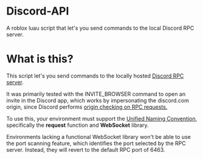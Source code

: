 # Discord-API
A roblox luau script that let's you send commands to the local Discord RPC server.

# What is this?
This script let's you send commands to the locally hosted [Discord RPC server](https://discord.com/developers/docs/topics/rpc).

It was primarily tested with the INVITE_BROWSER command to open an invite in the Discord app, which works by impersonating the discord.com origin, since Discord performs [origin checking on RPC requests.](https://discord.com/developers/docs/topics/rpc#connecting)

To use this, your environment must support the [Unified Naming Convention](https://github.com/unified-naming-convention/NamingStandard/), specifically the **request** function and **WebSocket** library.

Environments lacking a functional WebSocket library won't be able to use the port scanning feature, which identifies the port selected by the RPC server. Instead, they will revert to the default RPC port of 6463.
